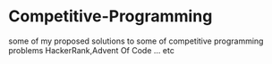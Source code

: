# Competitive-Programming
some of my proposed solutions to some of competitive programming problems
HackerRank,Advent Of Code ... etc
